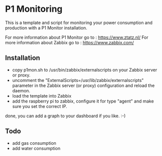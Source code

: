 # P1 Monitoring

This is a template and script for monitoring your power consumption and production with a P1 Monitor installation.

For more information about P1 Monitor go to : https://www.ztatz.nl/
For more information about Zabbix go to : https://www.zabbix.com/

## Installation

- copy p1mon.sh to /usr/bin/zabbix/externalscripts on your Zabbix server or proxy.
- uncomment the "ExternalScripts=/usr/lib/zabbix/externalscripts" parameter in the Zabbix server (or proxy) configuration and reload the daemon.
- load the template into Zabbix
- add the raspberry pi to zabbix, configure it for type "agent" and make sure you set the correct IP.

done, you can add a graph to your dashboard if you like. :-)

## Todo
- add gas consumption
- add water consumption
